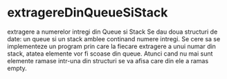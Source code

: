 # extragereDinQueueSiStack
extragere a numerelor intregi din Queue si Stack
Se dau doua structuri de date: un queue si un stack amblee continand numere intregi.
Se cere sa se implementeze un program prin care la fiecare extragere a unui numar din stack, atatea elemente vor fi scoase din queue.
Atunci cand nu mai sunt elemente ramase intr-una din structuri se va afisa care din ele a ramas empty. 
